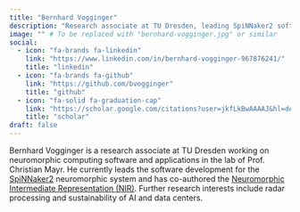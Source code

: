 ```yaml
---
title: "Bernhard Vogginger"
description: "Research associate at TU Dresden, leading SpiNNaker2 software development and co-author of NIR. Interested in radar processing and AI sustainability."
image: "" # To be replaced with "bernhard-vogginger.jpg" or similar
social:
  - icon: "fa-brands fa-linkedin"
    link: "https://www.linkedin.com/in/bernhard-vogginger-967876241/"
    title: "linkedin"
  - icon: "fa-brands fa-github"
    link: "https://github.com/bvogginger"
    title: "github"
  - icon: "fa-solid fa-graduation-cap"
    link: "https://scholar.google.com/citations?user=jkfLkBwAAAAJ&hl=de"
    title: "scholar"
draft: false
---
```

Bernhard Vogginger is a research associate at TU Dresden working on neuromorphic computing software and applications in the lab of Prof. Christian Mayr. He currently leads the software development for the [SpiNNaker2](/neuromorphic-computing/hardware/spinnaker-2-university-of-dresden/) neuromorphic system and has co-authored the [Neuromorphic Intermediate Representation (NIR)](/workshops/neuromorphic-intermediate-representation/). Further research interests include radar processing and sustainability of AI and data centers.